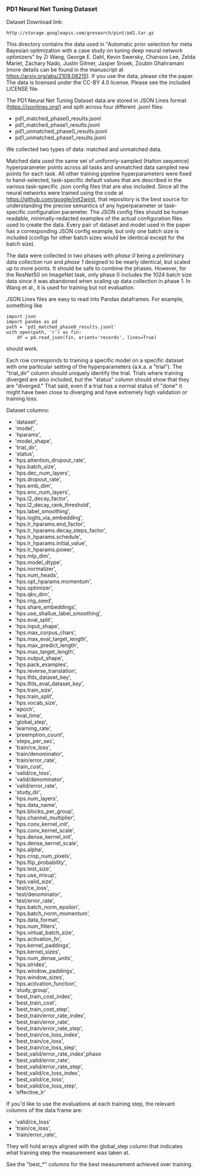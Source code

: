 ### PD1 Neural Net Tuning Dataset

Dataset Download link:
```
http://storage.googleapis.com/gresearch/pint/pd1.tar.gz
```

This directory contains the data used in "Automatic prior selection for meta Bayesian optimization with a case study on tuning deep neural network optimizers" by Zi Wang, George E. Dahl, Kevin Swersky, Chansoo Lee, Zelda Mariet, Zachary Nado, Justin Gilmer, Jasper Snoek, Zoubin Ghahramani (more details can be found in the manuscript at https://arxiv.org/abs/2109.08215). If you use the data, please cite the paper. The data is licensed under the CC-BY 4.0 license. Please see the included LICENSE file.

The PD1 Neural Net Tuning Dataset data are stored in JSON Lines format (https://jsonlines.org/) and split across four different .jsonl files:

* pd1_matched_phase0_results.jsonl
* pd1_matched_phase1_results.jsonl
* pd1_unmatched_phase0_results.jsonl
* pd1_unmatched_phase1_results.jsonl

We collected two types of data: matched and unmatched data. 

Matched data used the same set of uniformly-sampled (Halton sequence) hyperparameter points across all tasks and unmatched data sampled new points for each task. All other training pipeline hyperparameters were fixed to hand-selected, task-specific default values that are described in the various task-specific .json config files that are also included. Since all the neural networks were trained using the code at https://github.com/google/init2winit, that repository is the best source for understanding the precise semantics of any hyperparameter or task-specific configuration parameter. The JSON config files should be human readable, minimally-redacted examples of the actual configuration files used to create the data. Every pair of dataset and model used in the paper has a corresponding JSON config example, but only one batch size is included (configs for other batch sizes would be identical except for the batch size).



The data were collected in two phases with _phase 0_ being a preliminary data collection run and _phase 1_ designed to be nearly identical, but scaled up to more points. It should be safe to combine the phases. However, for the ResNet50 on ImageNet task, only phase 0 includes the 1024 batch size data since it was abandoned when scaling up data collection in phase 1. In Wang et al., it is used for training but not evaluation.

JSON Lines files are easy to read into Pandas dataframes. For example, something like

```ipython
import json
import pandas as pd
path = 'pd1_matched_phase0_results.jsonl'
with open(path, 'r') as fin:
    df = pd.read_json(fin, orient='records', lines=True)
```

should work.

Each row corresponds to training a specific model on a specific dataset with one particular setting of the hyperparameters (a.k.a. a "trial"). The "trial_dir" column should uniquely identify the trial. Trials where training diverged are also included, but the "status" column should show that they are "diverged." That said, even if a trial has a normal status of "done" it might have been close to diverging and have extremely high validation or training loss.


Dataset columns:
* 'dataset',
* 'model',
* 'hparams',
* 'model_shape',
* 'trial_dir',
* 'status',
* 'hps.attention_dropout_rate',
* 'hps.batch_size',
* 'hps.dec_num_layers',
* 'hps.dropout_rate',
* 'hps.emb_dim',
* 'hps.enc_num_layers',
* 'hps.l2_decay_factor',
* 'hps.l2_decay_rank_threshold',
* 'hps.label_smoothing',
* 'hps.logits_via_embedding',
* 'hps.lr_hparams.end_factor',
* 'hps.lr_hparams.decay_steps_factor',
* 'hps.lr_hparams.schedule',
* 'hps.lr_hparams.initial_value',
* 'hps.lr_hparams.power',
* 'hps.mlp_dim',
* 'hps.model_dtype',
* 'hps.normalizer',
* 'hps.num_heads',
* 'hps.opt_hparams.momentum',
* 'hps.optimizer',
* 'hps.qkv_dim',
* 'hps.rng_seed',
* 'hps.share_embeddings',
* 'hps.use_shallue_label_smoothing',
* 'hps.eval_split',
* 'hps.input_shape',
* 'hps.max_corpus_chars',
* 'hps.max_eval_target_length',
* 'hps.max_predict_length',
* 'hps.max_target_length',
* 'hps.output_shape',
* 'hps.pack_examples',
* 'hps.reverse_translation',
* 'hps.tfds_dataset_key',
* 'hps.tfds_eval_dataset_key',
* 'hps.train_size',
* 'hps.train_split',
* 'hps.vocab_size',
* 'epoch',
* 'eval_time',
* 'global_step',
* 'learning_rate',
* 'preemption_count',
* 'steps_per_sec',
* 'train/ce_loss',
* 'train/denominator',
* 'train/error_rate',
* 'train_cost',
* 'valid/ce_loss',
* 'valid/denominator',
* 'valid/error_rate',
* 'study_dir',
* 'hps.num_layers',
* 'hps.data_name',
* 'hps.blocks_per_group',
* 'hps.channel_multiplier',
* 'hps.conv_kernel_init',
* 'hps.conv_kernel_scale',
* 'hps.dense_kernel_init',
* 'hps.dense_kernel_scale',
* 'hps.alpha',
* 'hps.crop_num_pixels',
* 'hps.flip_probability',
* 'hps.test_size',
* 'hps.use_mixup',
* 'hps.valid_size',
* 'test/ce_loss',
* 'test/denominator',
* 'test/error_rate',
* 'hps.batch_norm_epsilon',
* 'hps.batch_norm_momentum',
* 'hps.data_format',
* 'hps.num_filters',
* 'hps.virtual_batch_size',
* 'hps.activation_fn',
* 'hps.kernel_paddings',
* 'hps.kernel_sizes',
* 'hps.num_dense_units',
* 'hps.strides',
* 'hps.window_paddings',
* 'hps.window_sizes',
* 'hps.activation_function',
* 'study_group',
* 'best_train_cost_index',
* 'best_train_cost',
* 'best_train_cost_step',
* 'best_train/error_rate_index',
* 'best_train/error_rate',
* 'best_train/error_rate_step',
* 'best_train/ce_loss_index',
* 'best_train/ce_loss',
* 'best_train/ce_loss_step',
* 'best_valid/error_rate_index',phase
* 'best_valid/error_rate',
* 'best_valid/error_rate_step',
* 'best_valid/ce_loss_index',
* 'best_valid/ce_loss',
* 'best_valid/ce_loss_step',
* 'effective_lr'


If you'd like to use the evaluations at each training step, the relevant columns of the data frame are:
* 'valid/ce_loss'
* 'train/ce_loss',
* 'train/error_rate',


They will hold arrays aligned with the global_step column that indicates what training step the measurement was taken at.

See the "best_*" columns for the best measurement achieved over training.

